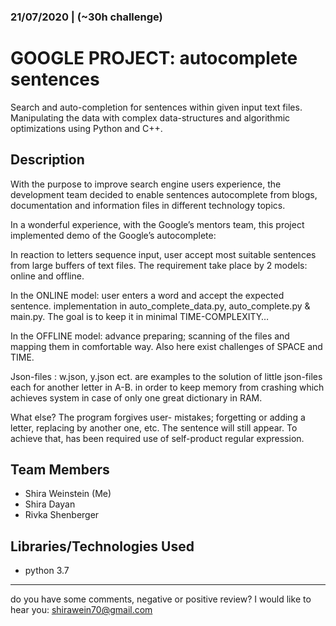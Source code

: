 ### 21/07/2020  |   (~30h challenge)
# GOOGLE PROJECT: autocomplete sentences 

Search and auto-completion for sentences within given input text files. Manipulating the data
with complex data-structures and algorithmic optimizations using Python and C++.

## Description

With the purpose to improve search engine users experience, 
the development team decided to enable sentences autocomplete from blogs,
documentation and information files in different technology topics.

In a wonderful experience, with the Google’s mentors team, 
this project implemented demo of the Google’s autocomplete: 

In reaction to letters sequence input,
user accept most suitable sentences from large buffers of text files. 
The requirement take place by 2 models: online and offline. 

In the ONLINE model: user enters a word and accept the expected sentence.
implementation in auto_complete_data.py, auto_complete.py & main.py. 
The goal is to keep it in minimal TIME-COMPLEXITY…

In the OFFLINE model: advance preparing; 
scanning of the files and mapping them in comfortable way. 
Also here exist challenges of SPACE and TIME.

Json-files : w.json, y.json ect. are examples to the solution of little json-files each for another letter in A-B. 
in order  to keep memory from crashing which achieves system in case of only one great dictionary in RAM.

What else? The program forgives user- mistakes; 
forgetting or adding a letter, replacing by another one, etc. The sentence will still appear.
To achieve that, has been required use of self-product regular expression.

## Team Members
* Shira Weinstein (Me)
* Shira Dayan
* Rivka Shenberger

## Libraries/Technologies Used
* python 3.7

----------------------------------------------------------------------------------
do you have some comments, negative or positive review? I would like to hear you: shirawein70@gmail.com


